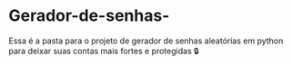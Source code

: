 # Gerador-de-senhas-
Essa é a pasta para o projeto de gerador de senhas aleatórias em python para deixar suas contas mais fortes e protegidas 🔒
